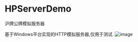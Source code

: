 # HPServerDemo
沪牌公牌模拟服务器


基于Windows平台实现的HTTP模拟服务器,仅用于测试.
![image](https://github.com/thinkSJ/HPServerDemo/blob/main/TEST/test1.png)
